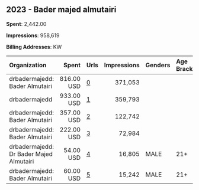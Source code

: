 ## 2023 - Bader majed almutairi 
**Spent**: 2,442.00

**Impressions**: 958,619

**Billing Addresses**: KW

|Organization|Spent|Urls|Impressions|Genders|Age Brackets|Country Codes|
|:---|---:|:---|---:|:---|:---|:---|
|drbadermajedd: Bader Almutairi|816.00 USD|[0](https://www.snap.com/political-ads/asset/60ef4a618a773b78c06554acce55b322dd78905bf2c33929fe3c743b8427708f?mediaType=mp4)|371,053|||kuwait|
|drbadermajedd|933.00 USD|[1](https://www.snap.com/political-ads/asset/0ddd4cd7fd14c00ed1e6923f394779b9aa7aabc95478a7428357cf8c99b13494?mediaType=mp4)|359,793|||kuwait|
|drbadermajedd: Bader Almutairi|357.00 USD|[2](https://www.snap.com/political-ads/asset/1f7a630c0852bfd6b5f9761f9646bae45e84bd99a1a9c0bc5c0c69910f426e5e?mediaType=mp4)|122,742|||kuwait|
|drbadermajedd: Bader Almutairi|222.00 USD|[3](https://www.snap.com/political-ads/asset/08c061883c9f16cd24cf191635ea735108b8fbbdd4ec2fb9378fb267d5e9e0fd?mediaType=mp4)|72,984|||kuwait|
|drbadermajedd: Dr Bader Majed Almutairi|54.00 USD|[4](https://www.snap.com/political-ads/asset/c47d5647856aceb7986a69da7392f507db2062297860c3ac9e37b09eac9fe7a3?mediaType=mp4)|16,805|MALE|21+|kuwait|
|drbadermajedd: Bader Almutairi|60.00 USD|[5](https://www.snap.com/political-ads/asset/7c730d17a9d79c56bf30c4acda3cb7dca035ea00c510f73da20f99f10eb3f600?mediaType=mp4)|15,242|MALE|21+|kuwait|
